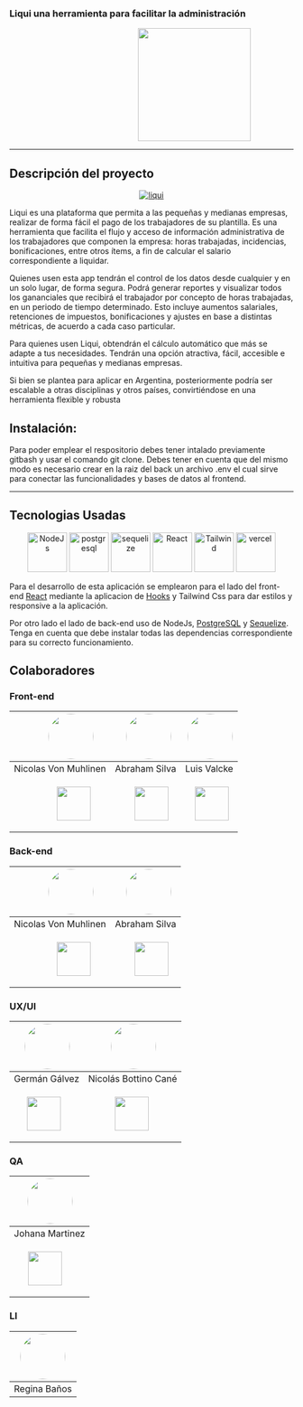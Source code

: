 ### Liqui una herramienta para facilitar la administración
<p align="center"><img  style="widht:200px;height:200px; margin-left:30%" src="https://i.ibb.co/d55RST6/Container-logo-1.webp"/></p>


------------
<h2>Descripción del proyecto</h2>
<p align="center"><a href="https://c11-10-m-node-js-react.vercel.app"><img src="https://i.ibb.co/PWPzJ7q/liqui.jpg" alt="liqui" border="0"></a></p>

<p>Liqui es una plataforma que permita a las pequeñas y medianas empresas, realizar de forma fácil el pago de los trabajadores de su plantilla.  Es una herramienta que facilita el flujo y acceso de información administrativa de los trabajadores que componen la empresa: horas trabajadas, incidencias, bonificaciones, entre otros ítems, a fin de calcular el salario correspondiente a liquidar.</p>

<p>Quienes usen esta app tendrán el control de los datos desde cualquier y en un solo lugar, de forma segura. Podrá generar reportes y visualizar todos los gananciales que recibirá el trabajador por concepto de horas trabajadas, en un periodo de tiempo determinado. Esto incluye aumentos salariales, retenciones de impuestos, bonificaciones y ajustes en base a distintas métricas, de acuerdo a cada caso particular.</p>
<p>Para quienes usen Liqui, obtendrán el cálculo automático que más se adapte a tus necesidades. Tendrán una opción atractiva, fácil, accesible e intuitiva para pequeñas y medianas empresas. </p>
<p>Si bien se plantea para aplicar en Argentina, posteriormente podría ser escalable a otras disciplinas y otros países, convirtiéndose en una herramienta flexible y robusta</p>

<h2>Instalación:</h2>
<p>Para poder emplear el respositorio debes tener intalado previamente gitbash y usar el comando git clone. Debes tener en cuenta que del mismo modo es necesario crear en la raiz del back un archivo .env el cual sirve para conectar las funcionalidades y bases de datos al frontend.</p>
<hr/>
<h2>Tecnologias Usadas</h2>


<div display="flex" align="center">
<img style="width:70px;height:70px" src="https://i.ibb.co/S5MsxgC/NodeJs.png" alt="NodeJs">
<img style="width:70px;height:70px" src="https://i.ibb.co/Fx1bSXK/postgresql.png" alt="postgresql" >
<img style="width:70px;height:70px" src="https://i.ibb.co/VNXfqLc/sequelize.png" alt="sequelize">
<img style="width:70px;height:70px" src="https://i.ibb.co/w6JfkrY/React.png" alt="React">
<img style="width:70px;height:70px" src="https://i.ibb.co/kywZKjB/Tailwind.png" alt="Tailwind">
<img style="width:70px;height:70px" src="https://i.ibb.co/CPxcB4y/vercel.png" alt="vercel">
</div>



<p>Para el desarrollo de esta aplicación se emplearon para el lado del front-end <a href="https://legacy.reactjs.org">React</a> mediante la aplicacion de <a href="https://legacy.reactjs.org/docs/hooks-intro.html">Hooks</a> y <a>Tailwind Css</a> para dar estilos y responsive a la aplicación.</p>
<p>Por otro lado el lado de back-end uso de <a>NodeJs</a>, <a href="https://www.postgresql.org">PostgreSQL</a> y <a href="https://sequelize.org">Sequelize</a>. Tenga en cuenta que debe instalar todas las dependencias correspondiente para su correcto funcionamiento.</p>
<h2>Colaboradores</h2>

<h3>Front-end</h3>

| <img style="width:80px;  border-radius:50%; margin-left:24%" src="https://avatars.githubusercontent.com/u/98624393?v=4"/>  |  <img style="width:80px;  border-radius:50%; margin-left:10%" src="https://i.ibb.co/xhqYcXg/1618267102814.jpg"/>  | <img style="width:80px;  border-radius:50%; margin-left:5%" src="https://avatars.githubusercontent.com/u/87841985?v=4"/>   |
| ------------ | ------------ | ------------ |
| Nicolas Von Muhlinen |  Abraham Silva  | Luis Valcke |
| <p align="center"><a href="https://github.com/nicovon24"><img style="width:60px; display:block; margin-left:30%" src="https://i.ibb.co/Ytq45t0/Git-Hub-Logo.png"/></a></p> |<p align="center"><a href="https://github.com/limborex"><img style="width:60px; display:block; margin-left:20%" src="https://i.ibb.co/Ytq45t0/Git-Hub-Logo.png"/></a></p>  | <p align="center"> <a href="https://github.com/lvalcke"><img style="width:60px; display:block; margin-left:10%" src="https://i.ibb.co/Ytq45t0/Git-Hub-Logo.png"/></a> </p>|

<h3>Back-end</h3>

| <img style="width:80px;  border-radius:50%; margin-left:24%" src="https://avatars.githubusercontent.com/u/98624393?v=4"/>  |  <img style="width:80px;  border-radius:50%; margin-left:10%" src="https://i.ibb.co/xhqYcXg/1618267102814.jpg"/>  |
| ------------ | ------------ |
| Nicolas Von Muhlinen |  Abraham Silva  |
| <p align="center"><a href="https://github.com/nicovon24"><img style="width:60px; display:block; margin-left:30%" src="https://i.ibb.co/Ytq45t0/Git-Hub-Logo.png"/></a></p> |<p align="center"><a href="https://github.com/limborex"><img style="width:60px; display:block; margin-left:20%" src="https://i.ibb.co/Ytq45t0/Git-Hub-Logo.png"/></a></p>  |

<h3>UX/UI</h3>

| <img style="width:80px;  border-radius:50%; margin-left:2%" src="https://avatars.githubusercontent.com/u/127046813?v=4"/>  |  <img style="width:80px;  border-radius:50%; margin-left:2%" src="https://i.ibb.co/JB4LFmv/585e4beacb11b227491c3399.png"/> |
| :------------: | :------------: |
| Germán Gálvez  | Nicolás Bottino Cané |
| <p aling="center"><a href="https://github.com/Germangalvezux"><img style="width:60px; display:block; margin-left:20%" src="https://i.ibb.co/Ytq45t0/Git-Hub-Logo.png"/></a></p> | <a href="#"><img style="width:60px; display:block; margin-left:30%" src="https://i.ibb.co/Ytq45t0/Git-Hub-Logo.png"/></a>   |


<h3>QA</h3>

|  <img style="width:80px;  border-radius:50%; margin-left:2%" src="https://avatars.githubusercontent.com/u/126516736?v=4"/> |
| :------------: |
|  Johana Martinez |
| <p aling="center"><a href="https://github.com/JohanaMartinezWeb"><img style="width:60px; display:block; margin-left:20%" src="https://i.ibb.co/Ytq45t0/Git-Hub-Logo.png"/></a></p> |

<h3>LI</h3>

|  <img  style="width:80px;  border-radius:50%" src="https://ca.slack-edge.com/T02KS88FB0E-U056TLJT7K2-d220bbef5ee1-512">  |
| :------------: |
|Regina Baños |








